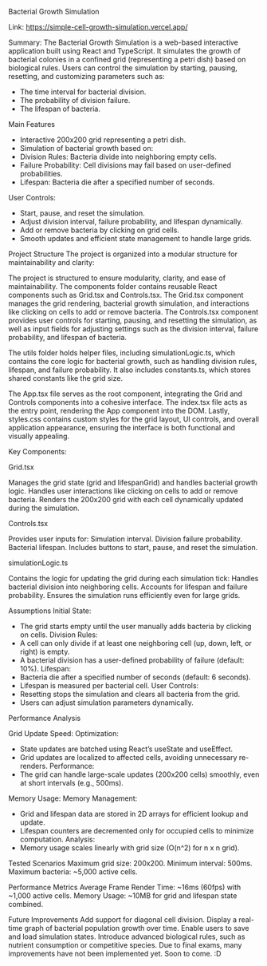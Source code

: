 Bacterial Growth Simulation

Link:
https://simple-cell-growth-simulation.vercel.app/

Summary:
The Bacterial Growth Simulation is a web-based interactive application built using React and TypeScript. It simulates the growth of bacterial colonies in a confined grid (representing a petri dish) based on biological rules. Users can control the simulation by starting, pausing, resetting, and customizing parameters such as:

- The time interval for bacterial division.
- The probability of division failure.
- The lifespan of bacteria.

Main Features
- Interactive 200x200 grid representing a petri dish.
- Simulation of bacterial growth based on:
- Division Rules: Bacteria divide into neighboring empty cells.
- Failure Probability: Cell divisions may fail based on user-defined probabilities.
- Lifespan: Bacteria die after a specified number of seconds.

User Controls:
- Start, pause, and reset the simulation.
- Adjust division interval, failure probability, and lifespan dynamically.
- Add or remove bacteria by clicking on grid cells.
- Smooth updates and efficient state management to handle large grids.


Project Structure
The project is organized into a modular structure for maintainability and clarity:

The project is structured to ensure modularity, clarity, and ease of maintainability. The components folder contains reusable React components such as Grid.tsx and Controls.tsx. The Grid.tsx component manages the grid rendering, bacterial growth simulation, and interactions like clicking on cells to add or remove bacteria. The Controls.tsx component provides user controls for starting, pausing, and resetting the simulation, as well as input fields for adjusting settings such as the division interval, failure probability, and lifespan of bacteria.

The utils folder holds helper files, including simulationLogic.ts, which contains the core logic for bacterial growth, such as handling division rules, lifespan, and failure probability. It also includes constants.ts, which stores shared constants like the grid size.

The App.tsx file serves as the root component, integrating the Grid and Controls components into a cohesive interface. The index.tsx file acts as the entry point, rendering the App component into the DOM. Lastly, styles.css contains custom styles for the grid layout, UI controls, and overall application appearance, ensuring the interface is both functional and visually appealing.


Key Components:

Grid.tsx

Manages the grid state (grid and lifespanGrid) and handles bacterial growth logic.
Handles user interactions like clicking on cells to add or remove bacteria.
Renders the 200x200 grid with each cell dynamically updated during the simulation.

Controls.tsx

Provides user inputs for:
Simulation interval.
Division failure probability.
Bacterial lifespan.
Includes buttons to start, pause, and reset the simulation.

simulationLogic.ts

Contains the logic for updating the grid during each simulation tick:
Handles bacterial division into neighboring cells.
Accounts for lifespan and failure probability.
Ensures the simulation runs efficiently even for large grids.


Assumptions
Initial State:
- The grid starts empty until the user manually adds bacteria by clicking on cells.
Division Rules:
- A cell can only divide if at least one neighboring cell (up, down, left, or right) is empty.
- A bacterial division has a user-defined probability of failure (default: 10%).
Lifespan:
- Bacteria die after a specified number of seconds (default: 6 seconds).
- Lifespan is measured per bacterial cell.
User Controls:
- Resetting stops the simulation and clears all bacteria from the grid.
- Users can adjust simulation parameters dynamically.

Performance Analysis

Grid Update Speed:
Optimization:
- State updates are batched using React’s useState and useEffect.
- Grid updates are localized to affected cells, avoiding unnecessary re-renders.
Performance:
- The grid can handle large-scale updates (200x200 cells) smoothly, even at short intervals (e.g., 500ms).

Memory Usage:
Memory Management:
- Grid and lifespan data are stored in 2D arrays for efficient lookup and update.
- Lifespan counters are decremented only for occupied cells to minimize computation.
Analysis:
- Memory usage scales linearly with grid size (O(n^2) for n x n grid).

Tested Scenarios
Maximum grid size: 200x200.
Minimum interval: 500ms.
Maximum bacteria: ~5,000 active cells.

Performance Metrics
Average Frame Render Time: ~16ms (60fps) with ~1,000 active cells.
Memory Usage: ~10MB for grid and lifespan state combined.


Future Improvements
Add support for diagonal cell division.
Display a real-time graph of bacterial population growth over time.
Enable users to save and load simulation states.
Introduce advanced biological rules, such as nutrient consumption or competitive species.
Due to final exams, many improvements have not been implemented yet. Soon to come. :D
